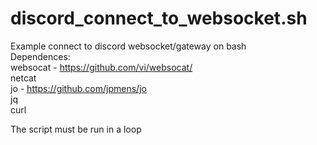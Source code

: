 # discord_connect_to_websocket.sh
Example connect to discord websocket/gateway on bash<br>
Dependences:<br>
  websocat - https://github.com/vi/websocat/<br>
  netcat<br>
  jo - https://github.com/jpmens/jo<br>
  jq<br>
  curl<br>

The script must be run in a loop
